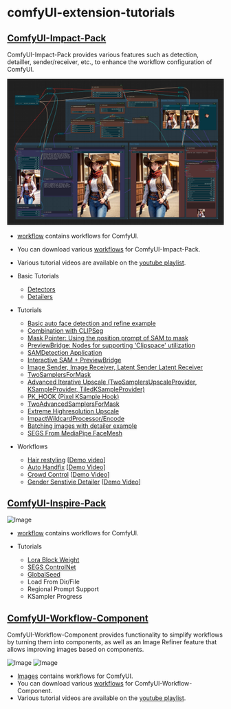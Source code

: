 # comfyUI-extension-tutorials

## [ComfyUI-Impact-Pack](https://github.com/ltdrdata/ComfyUI-Impact-Pack)

ComfyUI-Impact-Pack provides various features such as detection, detailler, sender/receiver, etc., to enhance the workflow configuration of ComfyUI.

![Image](ComfyUI-Impact-Pack/images/faceswap.png)

* [workflow](ComfyUI-Impact-Pack/workflow) contains workflows for ComfyUI.
* You can download various [workflows](ComfyUI-Impact-Pack/workflow) for ComfyUI-Impact-Pack.
* Various tutorial videos are available on the [youtube playlist](https://www.youtube.com/playlist?list=PL_Ej2RDzjQLGfEeizq4GISeY3FtVyFmGP).  

* Basic Tutorials
  * [Detectors](ComfyUI-Impact-Pack/tutorial/detectors.md)
  * [Detailers](ComfyUI-Impact-Pack/tutorial/detailers.md)

* Tutorials
  * [Basic auto face detection and refine example](ComfyUI-Impact-Pack/tutorial/advanced.md)
  * [Combination with CLIPSeg](ComfyUI-Impact-Pack/tutorial/clipseg.md)
  * [Mask Pointer: Using the position prompt of SAM to mask](ComfyUI-Impact-Pack/tutorial/maskpointer.md)
  * [PreviewBridge: Nodes for supporting 'Clipspace' utilization](ComfyUI-Impact-Pack/tutorial/previewbridge.md)
  * [SAMDetection Application](ComfyUI-Impact-Pack/tutorial/sam.md)
  * [Interactive SAM + PreviewBridge](ComfyUI-Impact-Pack/tutorial/sam_with_preview_bridge.md)
  * [Image Sender, Image Receiver, Latent Sender Latent Receiver](ComfyUI-Impact-Pack/tutorial/sender_receiver.md)
  * [TwoSamplersForMask](ComfyUI-Impact-Pack/tutorial/TwoSamplers.md)
  * [Advanced Iterative Upscale (TwoSamplersUpscaleProvider, KSampleProvider, TiledKSampleProvider)](ComfyUI-Impact-Pack/tutorial/TwoSamplersUpscale.md)
  * [PK_HOOK (Pixel KSample Hook)](ComfyUI-Impact-Pack/tutorial/pk_hook.md)
  * [TwoAdvancedSamplersForMask](ComfyUI-Impact-Pack/tutorial/TwoAdvancedSamplers.md)
  * [Extreme Highresolution Upscale](ComfyUI-Impact-Pack/tutorial/extreme-upscale.md)
  * [ImpactWildcardProcessor/Encode](ComfyUI-Impact-Pack/tutorial/ImpactWildcard.md)
  * [Batching images with detailer example](ComfyUI-Impact-Pack/tutorial/batching-detailer.md)
  * [SEGS From MediaPipe FaceMesh](ComfyUI-Impact-Pack/tutorial/mediapipe.md)


* Workflows
  * [Hair restyling](ComfyUI-Impact-Pack/workflow/hair-restyle.json) [[Demo video](https://www.youtube.com/watch?v=fsNBASZYDuA)]
  * [Auto Handfix](ComfyUI-Impact-Pack/workflow/dwpose-segs-handfix.png) [[Demo Video]](https://www.youtube.com/watch?v=DoyqCjKdojY)
  * [Crowd Control](ComfyUI-Impact-Pack/workflow/crowd-face.json) [[Demo Video](https://www.youtube.com/watch?v=9GSQlxZFrLI)]
  * [Gender Senstivie Detailer](ComfyUI-Impact-Pack/workflow/gender-senstivie-detailer.png) [[Demo Video](https://www.youtube.com/watch?v=Vs2r-MErJZw)]


## [ComfyUI-Inspire-Pack](https://github.com/ltdrdata/ComfyUI-Inspire-Pack)

![Image](ComfyUI-Inspire-Pack/images/lora-block-weight-xyplot.jpg)

* [workflow](ComfyUI-Inspire-Pack/workflow) contains workflows for ComfyUI.

* Tutorials
  * [Lora Block Weight](ComfyUI-Inspire-Pack/tutorial/LoraBlockWeight.md)
  * [SEGS ControlNet](ComfyUI-Inspire-Pack/tutorial/SEGSControlNet.md)
  * [GlobalSeed](ComfyUI-Inspire-Pack/tutorial/GlobalSeed.md)
  * Load From Dir/File
  * Regional Prompt Support
  * KSampler Progress


## [ComfyUI-Workflow-Component](https://github.com/ltdrdata/ComfyUI-Workflow-Component)

ComfyUI-Workflow-Component provides functionality to simplify workflows by turning them into components, as well as an Image Refiner feature that allows improving images based on components.

![Image](ComfyUI-Workflow-Component/images/sdxl.png)
![Image](ComfyUI-Workflow-Component/images/imagerefiner.png)


* [Images](ComfyUI-Workflow-Component/workflow) contains workflows for ComfyUI.
* You can download various [workflows](ComfyUI-Workflow-Component/workflow) for ComfyUI-Workflow-Component.
* Various tutorial videos are available on the [youtube playlist](https://www.youtube.com/playlist?list=PL_Ej2RDzjQLE2Ma9dX0G4OYLrrBve53UV).  
